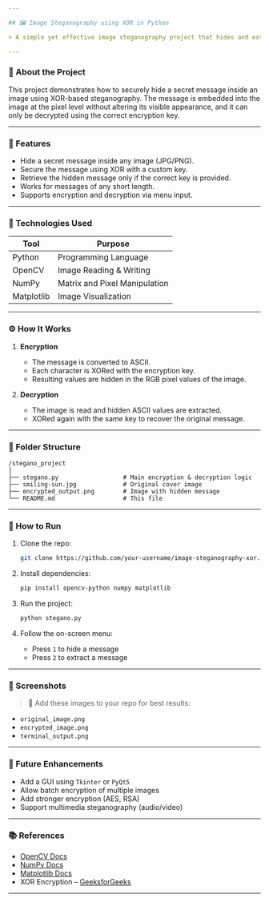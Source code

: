 ```yaml
---

## 🖼️ Image Steganography using XOR in Python

> A simple yet effective image steganography project that hides and extracts secret messages using XOR encryption.

---
```


### 📌 About the Project

This project demonstrates how to securely hide a secret message inside an image using XOR-based steganography. The message is embedded into the image at the pixel level without altering its visible appearance, and it can only be decrypted using the correct encryption key.

---

### 🔐 Features

* Hide a secret message inside any image (JPG/PNG).
* Secure the message using XOR with a custom key.
* Retrieve the hidden message only if the correct key is provided.
* Works for messages of any short length.
* Supports encryption and decryption via menu input.

---

### 🚀 Technologies Used

| Tool       | Purpose                       |
| ---------- | ----------------------------- |
| Python     | Programming Language          |
| OpenCV     | Image Reading & Writing       |
| NumPy      | Matrix and Pixel Manipulation |
| Matplotlib | Image Visualization           |

---

### ⚙️ How It Works

1. **Encryption**

   * The message is converted to ASCII.
   * Each character is XORed with the encryption key.
   * Resulting values are hidden in the RGB pixel values of the image.

2. **Decryption**

   * The image is read and hidden ASCII values are extracted.
   * XORed again with the same key to recover the original message.

---

### 📂 Folder Structure

```
/stegano_project
│
├── stegano.py                  # Main encryption & decryption logic
├── smiling-sun.jpg             # Original cover image
├── encrypted_output.png        # Image with hidden message
└── README.md                   # This file
```

---

### 🧪 How to Run

1. Clone the repo:

   ```bash
   git clone https://github.com/your-username/image-steganography-xor.git
   ```

2. Install dependencies:

   ```bash
   pip install opencv-python numpy matplotlib
   ```

3. Run the project:

   ```bash
   python stegano.py
   ```

4. Follow the on-screen menu:

   * Press `1` to hide a message
   * Press `2` to extract a message

---

### 📸 Screenshots

> 📌 Add these images to your repo for best results:

* `original_image.png`
* `encrypted_image.png`
* `terminal_output.png`

---

### 🔭 Future Enhancements

* Add a GUI using `Tkinter` or `PyQt5`
* Allow batch encryption of multiple images
* Add stronger encryption (AES, RSA)
* Support multimedia steganography (audio/video)

---

### 📚 References

* [OpenCV Docs](https://docs.opencv.org/)
* [NumPy Docs](https://numpy.org/doc/)
* [Matplotlib Docs](https://matplotlib.org/)
* XOR Encryption – [GeeksforGeeks](https://www.geeksforgeeks.org/xor-encryption/)

---


